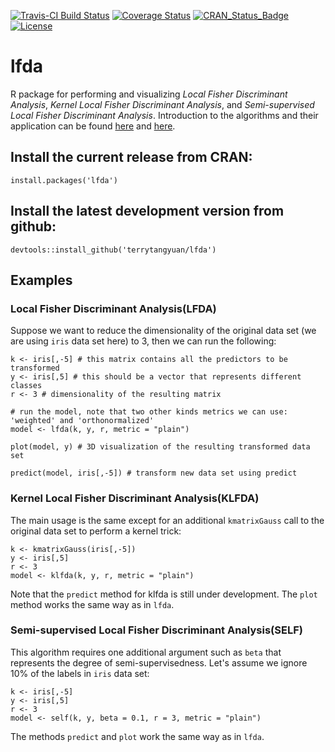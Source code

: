 [![Travis-CI Build Status](https://travis-ci.org/terrytangyuan/lfda.svg?branch=master)](https://travis-ci.org/terrytangyuan/lfda)
[![Coverage Status](https://coveralls.io/repos/terrytangyuan/lfda/badge.svg?branch=master)](https://coveralls.io/r/terrytangyuan/lfda?branch=master)
[![CRAN_Status_Badge](http://www.r-pkg.org/badges/version/lfda)](http://cran.r-project.org/web/packages/lfda)
[![License](http://img.shields.io/:license-mit-blue.svg?style=flat)](http://badges.mit-license.org)

# lfda
R package for performing and visualizing *Local Fisher Discriminant Analysis*, *Kernel Local Fisher Discriminant Analysis*, and *Semi-supervised Local Fisher Discriminant Analysis*.
Introduction to the algorithms and their application can be found [here](https://gastrograph.com/resources/whitepapers/local-fisher-discriminant-analysis-on-beer-style-clustering.html) and [here](http://www.ms.k.u-tokyo.ac.jp/software.html#LFDA). 

## Install the current release from CRAN:
```{R}
install.packages('lfda')
```

## Install the latest development version from github:
```{R}
devtools::install_github('terrytangyuan/lfda')
```

## Examples
### Local Fisher Discriminant Analysis(LFDA)
Suppose we want to reduce the dimensionality of the original data set (we are using `iris` data set here) to 3, then we can run the following:
```{R}
k <- iris[,-5] # this matrix contains all the predictors to be transformed
y <- iris[,5] # this should be a vector that represents different classes
r <- 3 # dimensionality of the resulting matrix

# run the model, note that two other kinds metrics we can use: 'weighted' and 'orthonormalized'
model <- lfda(k, y, r, metric = "plain") 

plot(model, y) # 3D visualization of the resulting transformed data set

predict(model, iris[,-5]) # transform new data set using predict

```
### Kernel Local Fisher Discriminant Analysis(KLFDA)
The main usage is the same except for an additional `kmatrixGauss` call to the original data set to perform a kernel trick: 
```{R}
k <- kmatrixGauss(iris[,-5])
y <- iris[,5]
r <- 3
model <- klfda(k, y, r, metric = "plain")

```
Note that the `predict` method for klfda is still under development. The `plot` method works the same way as in `lfda`.

### Semi-supervised Local Fisher Discriminant Analysis(SELF)
This algorithm requires one additional argument such as `beta` that represents the degree of semi-supervisedness. Let's assume we ignore 10% of the labels in `iris` data set:
```{R}
k <- iris[,-5]
y <- iris[,5]
r <- 3
model <- self(k, y, beta = 0.1, r = 3, metric = "plain")

```
The methods `predict` and `plot` work the same way as in `lfda`. 
